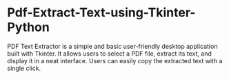 # Pdf-Extract-Text-using-Tkinter-Python
PDF Text Extractor is a simple and basic user-friendly desktop application built with Tkinter. It allows users to select a PDF file, extract its text, and display it in a neat interface. Users can easily copy the extracted text with a single click. 

